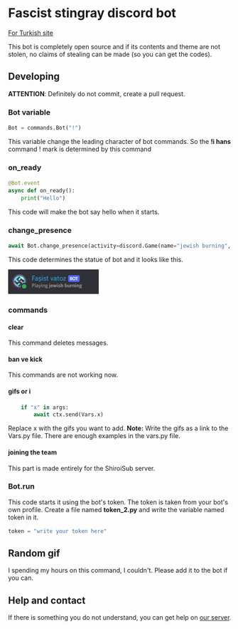 # Fascist stingray discord bot

[For Turkish site](https://tarik366.github.io/dengesizVatoz/)

This bot is completely open source and if its contents and theme are not stolen, no claims of stealing can be made (so you can get the codes).

## Developing

**ATTENTION**: Definitely do not commit, create a pull request.

### Bot variable

```python
Bot = commands.Bot("!")
```

This variable change the leading character of bot commands. So the **!i hans** command ! mark is determined by this command

### on_ready

```python
@Bot.event
async def on_ready():
    print("Hello")
```

This code will make the bot say hello when it starts.

### change_presence

```python
await Bot.change_presence(activity=discord.Game(name="jewish burning", type=3, application_id=None, details="bur the jewish", state="jewish burning",))
```

This code determines the statue of bot and it looks like this.

![Statue](images/statue_EN.png)

### commands

#### clear

This command deletes messages.

#### ban ve kick

This commands are not working now.

#### gifs or i

``` python
    if "x" in args:
        await ctx.send(Vars.x)
```

Replace x with the gifs you want to add.
**Note:** Write the gifs as a link to the Vars.py file. There are enough examples in the vars.py file.

#### joining the team

This part is made entirely for the ShiroiSub server.

### Bot.run

This code starts it using the bot's token. The token is taken from your bot's own profile. Create a file named **token_2.py** and write the variable named token in it.

```python
token = "write your token here"
```

## Random gif

I spending my hours on this command, I couldn't. Please add it to the bot if you can.

## Help and contact

If there is something you do not understand, you can get help on [our server](https://discord.gg/G6uwgEAjSx).
